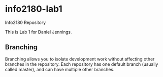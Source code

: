 # info2180-lab1
Info2180 Repository

This is Lab 1 for Daniel Jennings.

## Branching
Branching allows you to isolate development work without
affecting other branches in the repository. Each repository
has one default branch (usually called master), and can have 
multiple other branches.